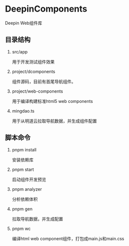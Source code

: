 # DeepinComponents

Deepin Web组件库

## 目录结构

1. src/app

    用于开发测试组件效果

1. project/dcomponents

    组件源码，目前有首尾导航组件。

1. project/web-components

    用于编译构建标准html5 web components

1. mingdao.ts

    用于从明道云拉取导航数据，并生成组件配置

## 脚本命令

1. pnpm install

    安装依赖库

2. pnpm start

    启动组件开发预览

3. pnpm analyzer

    分析依赖体积

4. pnpm gen

    拉取导航数据，并生成配置

5. pnpm wc

    编译html web component组件，打包成main.js和main.css
